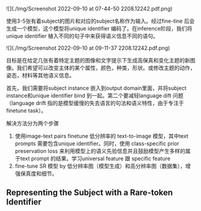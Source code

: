 ![](./Img/Screenshot 2022-09-10 at 07-44-50 2208.12242.pdf.png)

使用3-5张有着subject的图片和对应的subject名称作为输入。经过fine-tine 后会生成一个模型，这个模型将unique identifier 编码了。在inference阶段，我们将unique identifier 植入不同的句子中来获得语义信息不同的语句。

![](./Img/Screenshot 2022-09-10 at 09-11-37 2208.12242.pdf.png)

目标是在给定几张有着特定主题的图像和文字提示下生成高保真和变化主题的新图像。我们希望可以改变主体的某个属性，颜色，种类，形状。或修改主题的动作，姿态，材料等其他语义信息。

首先，我们需要将subject instance 嵌入到output domain里面，并将subject instance和unique identifier bind 到一起。第二个要减轻language dift 问题 （language drift 指的是模型缓慢的失去语言的句法和语义特性，由于专注于finetune task）。

解决方法分为两个步骤

1. 使用image-text pairs finetune 低分辨率的 text-to-image 模型，其中text prompts 需要包含unique identifier。同时，使用 class-specific prior preservation loss 来利用模型上的语义先验信息并且鼓励模型产生多样的属于text prompt 的结果。学习universal feature 跟 specific feature
2. fine-tune SR 模型 by 低分辨率图（模型生成）和高分辨率图（数据集），增强保真度和细节。

## Representing the Subject with a Rare-token Identifier







